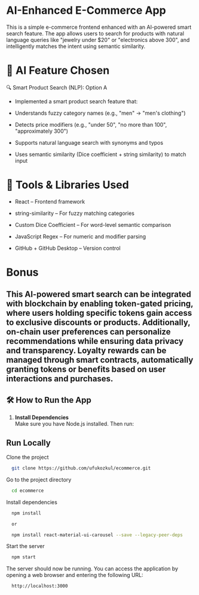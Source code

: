 # AI-Enhanced E-Commerce App

This is a simple e-commerce frontend enhanced with an AI-powered smart search feature. The app allows users to search for products with natural language queries like "jewelry under $20" or "electronics above 300", and intelligently matches the intent using semantic similarity.


# 🤖 AI Feature Chosen
🔍 Smart Product Search (NLP): Option A

- Implemented a smart product search feature that:

- Understands fuzzy category names (e.g., "men" → "men's clothing")

- Detects price modifiers (e.g., "under 50", "no more than 100", "approximately 300")

- Supports natural language search with synonyms and typos

- Uses semantic similarity (Dice coefficient + string similarity) to match input

# 🧰 Tools & Libraries Used

- React – Frontend framework

- string-similarity – For fuzzy matching categories

- Custom Dice Coefficient – For word-level semantic comparison

- JavaScript Regex – For numeric and modifier parsing

- GitHub + GitHub Desktop – Version control

# Bonus
This AI-powered smart search can be integrated with blockchain by enabling token-gated pricing, where users holding specific tokens gain access to exclusive discounts or products. Additionally, on-chain user preferences can personalize recommendations while ensuring data privacy and transparency. Loyalty rewards can be managed through smart contracts, automatically granting tokens or benefits based on user interactions and purchases.
---

## 🛠 How to Run the App

1. **Install Dependencies**  
   Make sure you have Node.js installed. Then run:
## Run Locally
Clone the project

```bash
  git clone https://github.com/ufukozkul/ecommerce.git
```

Go to the project directory

```bash
  cd ecommerce
```

Install dependencies

```bash
  npm install

  or 

  npm install react-material-ui-carousel --save --legacy-peer-deps
```

Start the server

```bash
  npm start
```

The server should now be running. You can access the application by opening a web browser and entering the following URL:

```bash
  http://localhost:3000
```
